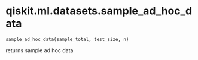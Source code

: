 <span id="qiskit-ml-datasets-sample-ad-hoc-data" />

# qiskit.ml.datasets.sample\_ad\_hoc\_data

`sample_ad_hoc_data(sample_total, test_size, n)`

returns sample ad hoc data
